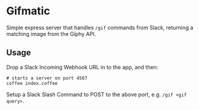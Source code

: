 # Gifmatic

Simple express server that handles `/gif` commands from Slack, returning
a matching image from the Giphy API.

## Usage

Drop a Slack Incoming Webhook URL in to the app, and then:

```
# starts a server on port 4567
coffee index.coffee
```

Setup a Slack Slash Command to POST to the above port, e.g. `/gif <gif
query>`.
